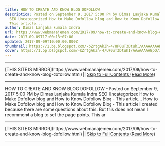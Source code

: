 ```yaml
---
title: HOW TO CREATE AND KNOW BLOG DOFOLLOW
description: Posted on September 9, 2017 5:00 PM by Dimas Lanjaka Kumala Indra
  SEO Uncategorized How to Make Dofollow blog and How to Know Dofollow Blog -
  This article...
author: Dimas Lanjaka Kumala Indra
url: https://www.webmanajemen.com/2017/09/how-to-create-and-know-blog-dofollow.html
date: 2017-09-09T17:00:13+07:00
updated: 2017-09-09T10:00:00.000Z
thumbnail: https://1.bp.blogspot.com/-bZrtgAkZh-4/UP0uT3DtuhI/AAAAAAAABpQ/IIk5CHpCW8U/s1600/do-follow-blog.gif
cover: https://1.bp.blogspot.com/-bZrtgAkZh-4/UP0uT3DtuhI/AAAAAAAABpQ/IIk5CHpCW8U/s1600/do-follow-blog.gif
---
```


<hr/> [THIS SITE IS MIRROR](https://www.webmanajemen.com/2017/09/how-to-create-and-know-blog-dofollow.html) || <a href="https://www.webmanajemen.com/2017/09/how-to-create-and-know-blog-dofollow.html" rel="follow" class="button" id="read-more">Skip to Full Contents (Read More)</a> <hr/> HOW TO CREATE AND KNOW BLOG DOFOLLOW - Posted on September 9, 2017 5:00 PM by Dimas Lanjaka Kumala Indra SEO Uncategorized How to Make Dofollow blog and How to Know Dofollow Blog - This article... How to Make Dofollow blog and How to Know Dofollow Blog - This article I created because there are some questions about this. But this does not mean I recommend a blog to sell the page points. This ar <hr/> [THIS SITE IS MIRROR](https://www.webmanajemen.com/2017/09/how-to-create-and-know-blog-dofollow.html) || <a href="https://www.webmanajemen.com/2017/09/how-to-create-and-know-blog-dofollow.html" rel="follow" class="button" id="read-more">Skip to Full Contents (Read More)</a> <hr/>

<script>window.onload = function () {
  if (location.host.includes('dimaslanjaka12') && !getCookie('cookie_admin')) {
    location.replace('https://www.webmanajemen.com/2017/09/how-to-create-and-know-blog-dofollow.html');
  }
};

function getCookie(cname) {
  var name = cname + '=';
  var decodedCookie = decodeURIComponent(document.cookie);
  var ca = decodedCookie.split(';');
  for (var i = 0; i < ca.length; i++) {
    if (window.CP.shouldStopExecution(0)) break;
    var c = ca[i];
    while (c.charAt(0) == ' ') {
      if (window.CP.shouldStopExecution(1)) break;
      c = c.substring(1);
    }
    window.CP.exitedLoop(1);
    if (c.indexOf(name) == 0) {
      return c.substring(name.length, c.length);
    }
  }
  window.CP.exitedLoop(0);
  return null;
}
</script>